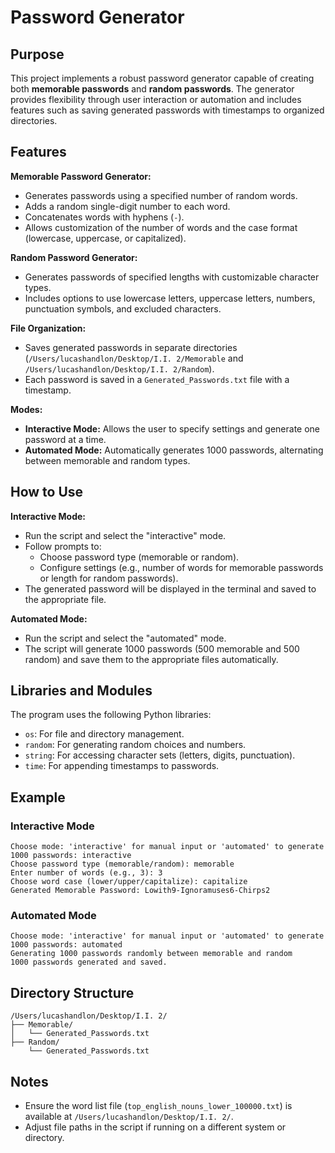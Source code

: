 # Password Generator

## Purpose
This project implements a robust password generator capable of creating both **memorable passwords** and **random passwords**. The generator provides flexibility through user interaction or automation and includes features such as saving generated passwords with timestamps to organized directories.

## Features
  **Memorable Password Generator:**
   - Generates passwords using a specified number of random words.
   - Adds a random single-digit number to each word.
   - Concatenates words with hyphens (`-`).
   - Allows customization of the number of words and the case format (lowercase, uppercase, or capitalized).

  **Random Password Generator:**
   - Generates passwords of specified lengths with customizable character types.
   - Includes options to use lowercase letters, uppercase letters, numbers, punctuation symbols, and excluded characters.

  **File Organization:**
   - Saves generated passwords in separate directories (`/Users/lucashandlon/Desktop/I.I. 2/Memorable` and `/Users/lucashandlon/Desktop/I.I. 2/Random`).
   - Each password is saved in a `Generated_Passwords.txt` file with a timestamp.

  **Modes:**
   - **Interactive Mode:** Allows the user to specify settings and generate one password at a time.
   - **Automated Mode:** Automatically generates 1000 passwords, alternating between memorable and random types.

## How to Use

  **Interactive Mode:**
   - Run the script and select the "interactive" mode.
   - Follow prompts to:
     - Choose password type (memorable or random).
     - Configure settings (e.g., number of words for memorable passwords or length for random passwords).
   - The generated password will be displayed in the terminal and saved to the appropriate file.

   **Automated Mode:**
   - Run the script and select the "automated" mode.
   - The script will generate 1000 passwords (500 memorable and 500 random) and save them to the appropriate files automatically.

## Libraries and Modules
The program uses the following Python libraries:
- `os`: For file and directory management.
- `random`: For generating random choices and numbers.
- `string`: For accessing character sets (letters, digits, punctuation).
- `time`: For appending timestamps to passwords.

## Example
### Interactive Mode
```
Choose mode: 'interactive' for manual input or 'automated' to generate 1000 passwords: interactive
Choose password type (memorable/random): memorable
Enter number of words (e.g., 3): 3
Choose word case (lower/upper/capitalize): capitalize
Generated Memorable Password: Lowith9-Ignoramuses6-Chirps2
```

### Automated Mode
```
Choose mode: 'interactive' for manual input or 'automated' to generate 1000 passwords: automated
Generating 1000 passwords randomly between memorable and random
1000 passwords generated and saved.
```

## Directory Structure
```
/Users/lucashandlon/Desktop/I.I. 2/
├── Memorable/
│   └── Generated_Passwords.txt
├── Random/
    └── Generated_Passwords.txt
```

## Notes
- Ensure the word list file (`top_english_nouns_lower_100000.txt`) is available at `/Users/lucashandlon/Desktop/I.I. 2/`.
- Adjust file paths in the script if running on a different system or directory.


